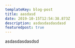 ```yaml
---
templateKey: blog-post
title: aasdasd
date: 2019-10-15T12:54:38.873Z
description: asdasdasdasdasd
featuredpost: true
---
```

asdasdasdasdsd
